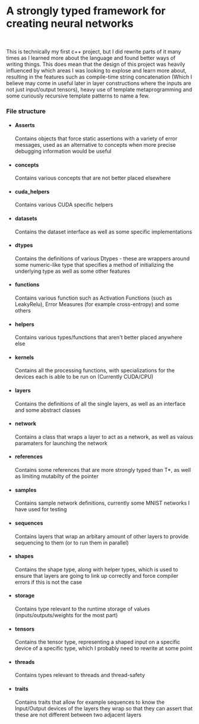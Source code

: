 <h1>A strongly typed framework for creating neural networks</h1>
<br>
<p>This is technically my first c++ project, but I did rewrite parts of it many times as I learned more about the language and found better ways of writing things. This does mean that the design of this project was heavily influenced by which areas I was looking to explose and learn more about, resulting in 
the features such as compile-time string concatenation (Which I believe may come in useful later in layer constructions where the inputs are not just input/output tensors), heavy use of template metaprogramming and some curiously recursive template patterns to name a few.</p>

<h3>File structure</h3>
<ul>
  <li>
    <h4>Asserts</h4>
    <p>Contains objects that force static assertions with a variety of error messages, used as an alternative to concepts when more precise debugging information would be useful</p>
  </li>
  <li>
     <h4>concepts</h4>
    <p>Contains various concepts that are not better placed elsewhere</p>
  </li>
  <li>
    <h4>cuda_helpers</h4>
    <p>Contains various CUDA specific helpers</p>
  </li>
  <li>
    <h4>datasets</h4>
    <p>Contains the dataset interface as well as some specific implementations</p>
  </li>
  <li>
    <h4>dtypes</h4>
    <p>Contains the definitions of various Dtypes - these are wrappers around some numeric-like type that specifies a method of initializing the underlying type as well as some other features</p>
  </li>
  <li>
    <h4>functions</h4>
    <p>Contains various function such as Activation Functions (such as LeakyRelu), Error Measures (for example cross-entropy) and some others</p>
  </li>
  <li>
    <h4>helpers</h4>
    <p>Contains various types/functions that aren't better placed anywhere else</p>
  </li>
  <li>
    <h4>kernels</h4>
    <p>Contains all the processing functions, with specializations for the devices each is able to be run on (Currently CUDA/CPU)</p>
  </li>
  <li>
    <h4>layers</h4>
    <p>Contains the definitions of all the single layers, as well as an interface and some abstract classes</p>
  </li>
  <li>
    <h4>network</h4>
    <p>Contains a class that wraps a layer to act as a network, as well as vaious paramaters for launching the network</p>
  </li>
  <li>
    <h4>references</h4>
    <p>Contains some references that are more strongly typed than T*, as well as limiting mutabilty of the pointer</p>
  </li>
  <li>
    <h4>samples</h4>
    <p>Contains sample network definitions, currently some MNIST networks I have used for testing</p>
  </li>
  <li>
    <h4>sequences</h4>
    <p>Contains layers that wrap an arbitary amount of other layers to provide sequencing to them (or to run them in parallel)</p>
  </li>
  <li>
    <h4>shapes</h4>
    <p>Contains the shape type, along with helper types, which is used to ensure that layers are going to link up correctly and force compiler errors if this is not the case</p>
  </li>
  <li>
    <h4>storage</h4>
    <p>Contains type relevant to the runtime storage of values (inputs/outputs/weights for the most part)</p>
  </li>
  <li>
    <h4>tensors</h4>
    <p>Contains the tensor type, representing a shaped input on a specific device of a specific type, which I probably need to rewrite at some point</p>
  </li>
  <li>
    <h4>threads</h4>
    <p>Contains types relevant to threads and thread-safety</p>
  </li>
  <li>
    <h4>traits</h4>
    <p>Contains traits that allow for example sequences to know the Input/Output devices of the layers they wrap so that they can assert that these are not different between two adjacent layers</p>
  </li>
</ul>
<br>

